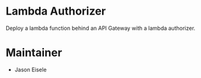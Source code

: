 # Lambda Authorizer

Deploy a lambda function behind an API Gateway with a lambda authorizer.

# Maintainer

- Jason Eisele
